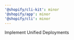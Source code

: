 ```yaml
---
'@shopify/cli-kit': minor
'@shopify/app': minor
'@shopify/cli': minor
---
```


Implement Unified Deployments
